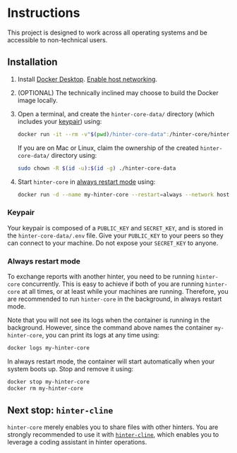 # Instructions

This project is designed to work across all operating systems and be accessible to non-technical users.

## Installation

1. Install [Docker Desktop](https://docs.docker.com/desktop/).
[Enable host networking](https://docs.docker.com/engine/network/drivers/host/#docker-desktop).

2. (OPTIONAL) The technically inclined may choose to build the Docker image locally.

3. Open a terminal, and create the `hinter-core-data/` directory (which includes your [keypair](#keypair)) using:
    ```sh
    docker run -it --rm -v"$(pwd)/hinter-core-data":/hinter-core/hinter-core-data bbenligiray/hinter-core:0.0.7 npm run initialize
    ```
    If you are on Mac or Linux, claim the ownership of the created `hinter-core-data/` directory using:
    ```sh
    sudo chown -R $(id -u):$(id -g) ./hinter-core-data
    ```

4. Start `hinter-core` in [always restart mode](#always-restart-mode) using:
    ```sh
    docker run -d --name my-hinter-core --restart=always --network host -v"$(pwd)/hinter-core-data":/hinter-core/hinter-core-data bbenligiray/hinter-core:0.0.7
    ```

### Keypair

Your keypair is composed of a `PUBLIC_KEY` and `SECRET_KEY`, and is stored in the `hinter-core-data/.env` file.
Give your `PUBLIC_KEY` to your peers so they can connect to your machine.
Do not expose your `SECRET_KEY` to anyone.

### Always restart mode

To exchange reports with another hinter, you need to be running `hinter-core` concurrently.
This is easy to achieve if both of you are running `hinter-core` at all times, or at least while your machines are running.
Therefore, you are recommended to run `hinter-core` in the background, in always restart mode.

Note that you will not see its logs when the container is running in the background.
However, since the command above names the container `my-hinter-core`, you can print its logs at any time using:
```sh
docker logs my-hinter-core
```

In always restart mode, the container will start automatically when your system boots up.
Stop and remove it using:
```sh
docker stop my-hinter-core
docker rm my-hinter-core
```

## Next stop: `hinter-cline`

`hinter-core` merely enables you to share files with other hinters.
You are strongly recommended to use it with [`hinter-cline`](https://github.com/bbenligiray/hinter-cline), which enables you to leverage a coding assistant in hinter operations.
